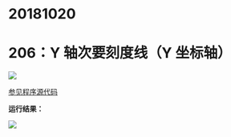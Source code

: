 # 20181020

# 206：Y 轴次要刻度线（Y 坐标轴）

<img src="http://image.renkaigis.com/keepcoding/2018102001.png">

<a href="https://github.com/renkaigis/KeepCoding/tree/master/2018/10/20" target="_blank">参见程序源代码</a>

**运行结果：**

<img src="http://image.renkaigis.com/keepcoding/2018102002.png">